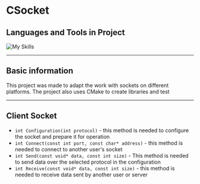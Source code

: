 # CSocket
## Languages and Tools in Project
![My Skills](https://skillicons.dev/icons?i=c,cpp,cmake,git&theme=light)
***
## Basic information
This project was made to adapt the work with sockets on different platforms. 
The project also uses CMake to create libraries and test
***
## Client Socket
* ```int Configuration(int protocol)``` - this method is needed to configure the socket and prepare it for operation
* ```int Connect(const int port, const char* address)``` - this method is needed to connect to another user's socket
* ```int Send(const void* data, const int size)``` - This method is needed to send data over the selected protocol in the configuration
* ```int Receive(const void* data, const int size)``` - this method is needed to receive data sent by another user or server
